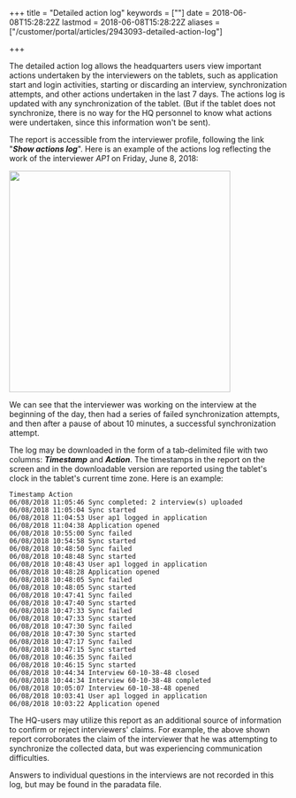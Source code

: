 +++
title = "Detailed action log"
keywords = [""]
date = 2018-06-08T15:28:22Z
lastmod = 2018-06-08T15:28:22Z
aliases = ["/customer/portal/articles/2943093-detailed-action-log"]

+++

The detailed action log allows the headquarters users view important
actions undertaken by the interviewers on the tablets, such as
application start and login activities, starting or discarding an
interview, synchronization attempts, and other actions undertaken in the
last 7 days. The actions log is updated with any synchronization of the
tablet. (But if the tablet does not synchronize, there is no way for the
HQ personnel to know what actions were undertaken, since this
information won't be sent).  
  
The report is accessible from the interviewer profile, following the
link "***Show actions log***". Here is an example of the actions log
reflecting the work of the interviewer *AP1* on Friday, June 8, 2018:  
  
<img src="/images/882200.png" width="400" />  
  
We can see that the interviewer was working on the interview at the
beginning of the day, then had a series of failed synchronization
attempts, and then after a pause of about 10 minutes, a successful
synchronization attempt.  
  
The log may be downloaded in the form of a tab-delimited file with two
columns: ***Timestamp*** and ***Action***. The timestamps in the report
on the screen and in the downloadable version are reported using the
tablet's clock in the tablet's current time zone. Here is an example:

    Timestamp Action
    06/08/2018 11:05:46 Sync completed: 2 interview(s) uploaded
    06/08/2018 11:05:04 Sync started
    06/08/2018 11:04:53 User ap1 logged in application
    06/08/2018 11:04:38 Application opened
    06/08/2018 10:55:00 Sync failed
    06/08/2018 10:54:58 Sync started
    06/08/2018 10:48:50 Sync failed
    06/08/2018 10:48:48 Sync started
    06/08/2018 10:48:43 User ap1 logged in application
    06/08/2018 10:48:28 Application opened
    06/08/2018 10:48:05 Sync failed
    06/08/2018 10:48:05 Sync started
    06/08/2018 10:47:41 Sync failed
    06/08/2018 10:47:40 Sync started
    06/08/2018 10:47:33 Sync failed
    06/08/2018 10:47:33 Sync started
    06/08/2018 10:47:30 Sync failed
    06/08/2018 10:47:30 Sync started
    06/08/2018 10:47:17 Sync failed
    06/08/2018 10:47:15 Sync started
    06/08/2018 10:46:35 Sync failed
    06/08/2018 10:46:15 Sync started
    06/08/2018 10:44:34 Interview 60-10-38-48 closed
    06/08/2018 10:44:34 Interview 60-10-38-48 completed
    06/08/2018 10:05:07 Interview 60-10-38-48 opened
    06/08/2018 10:03:41 User ap1 logged in application
    06/08/2018 10:03:22 Application opened

  
The HQ-users may utilize this report as an additional source of
information to confirm or reject interviewers' claims. For example, the
above shown report corroborates the claim of the interviewer that he was
attempting to synchronize the collected data, but was experiencing
communication difficulties.  
  
Answers to individual questions in the interviews are not recorded in
this log, but may be found in the paradata file.
